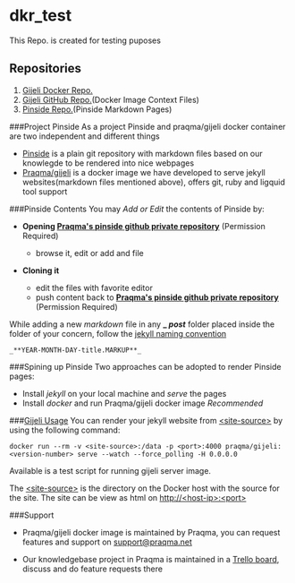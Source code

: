 # dkr_test
This Repo. is created for testing puposes
## Repositories
1. [Gijeli Docker Repo.](https://registry.hub.docker.com/u/praqma/gijeli/)
2. [Gijeli GitHub Repo.](https://github.com/Praqma/docker-gijeli.git)(Docker Image Context Files)
3. [Pinside Repo.](https://github.com/Praqma/pinside.git)(Pinside Markdown Pages)

###Project Pinside
As a project Pinside and praqma/gijeli docker container are two independent and different things

* [Pinside](https://github.com/Praqma/pinside.git) is a plain git repository with markdown files based on our knowlegde to be rendered into nice webpages
* [Praqma/gijeli](https://registry.hub.docker.com/u/praqma/gijeli/) is a docker image we have developed to serve jekyll websites(markdown files mentioned above), offers git, ruby and ligquid tool support

###Pinside Contents
You may _Add or Edit_ the contents of Pinside by:

* **Opening [Praqma's pinside github private repository](https://github.com/Praqma/pinside.git)** (Permission Required)
	- browse it, edit or add and file

* **Cloning it**
	- edit the files with favorite editor
	- push content back to **[Praqma's pinside github private repository](https://github.com/Praqma/pinside.git)** (Permission Required)

While adding a new _markdown_ file in any **_ _post_** folder placed inside the folder of your concern, follow the [jekyll naming convention](http://jekyllrb.com/docs/posts/)

```
_**YEAR-MONTH-DAY-title.MARKUP**_

```
###Spining up Pinside
Two approaches can be adopted to render Pinside pages:

- Install _jekyll_ on your local machine and _serve_ the pages
- Install _docker_ and run Praqma/gijeli docker image _Recommended_ 

###[Gijeli Usage]() 
You can render your jekyll website from [\<site-source>]() by using the following command:

```
docker run --rm -v <site-source>:/data -p <port>:4000 praqma/gijeli:<version-number> serve --watch --force_polling -H 0.0.0.0

```

Available is a test script for running gijeli server image.

The [\<site-source>]() is the directory on the Docker host with the source for the site. The site can be view as html on [http://\<host-ip>:\<port>]()

###Support
* Praqma/gijeli docker image is maintained by Praqma, you can request features and support on [support@praqma.net]()

* Our knowledgebase project in Praqma is maintained in a [Trello board](https://trello.com/b/ZRHTTLuh/establish-a-praqma-knowledgebas), discuss and do feature requests there
